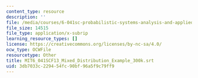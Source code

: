 ```yaml
---
content_type: resource
description: ''
file: /media/courses/6-041sc-probabilistic-systems-analysis-and-applied-probability-fall-2013/3db7033c229454fc90bf96a5f9c79ff9_MIT6_041SCF13_Mixed_Distribution_Example_300k.vtt
file_size: 14515
file_type: application/x-subrip
learning_resource_types: []
license: https://creativecommons.org/licenses/by-nc-sa/4.0/
ocw_type: OCWFile
resourcetype: Other
title: MIT6_041SCF13_Mixed_Distribution_Example_300k.srt
uid: 3db7033c-2294-54fc-90bf-96a5f9c79ff9
---
```

